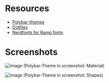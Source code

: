 # Resources
* [Polybar-themes](https://github.com/adi1090x/polybar-themes)
* [Dotfiles](https://gitlab.com/dwt1/dotfiles/-/blob/master/.config/polybar/config)
* [Nerdfonts for Ramp fonts](https://www.nerdfonts.com)

# Screenshots
![image](https://user-images.githubusercontent.com/46086050/117575511-c6007580-b0ff-11eb-9138-3d4c8114fae1.png)
(Polybar-Theme in screenshot: Material)

![image](https://user-images.githubusercontent.com/46086050/117305243-327b3a80-ae9c-11eb-80cf-d7d5549d7780.png)
(Polybar-Theme in screenshot: Shapes)
